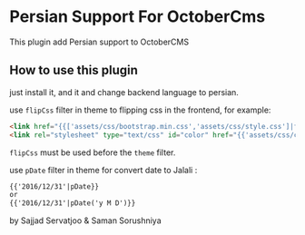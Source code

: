 Persian Support For OctoberCms
=============
This plugin add Persian support to OctoberCMS
## How to use this plugin
just install it, and it and change backend language to persian.

use ```flipCss``` filter in theme to flipping css in the frontend, for example:
```html
<link href="{{['assets/css/bootstrap.min.css','assets/css/style.css']|flipCss|theme}}" rel="stylesheet">
<link rel="stylesheet" type="text/css" id="color" href="{{'assets/css/colors/default.css'|flipCss}}"/>
```
```flipCss``` must be used before the ```theme``` filter.

use ```pDate``` filter in theme for convert date to Jalali :
```html
{{'2016/12/31'|pDate}}
or
{{'2016/12/31'|pDate('y M D')}}
```


by Sajjad Servatjoo & Saman Sorushniya
